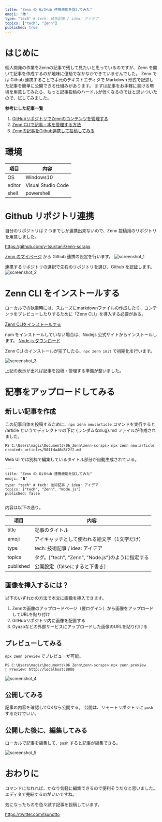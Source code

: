 ```yaml
---
title: "Zenn の GitHub 連携機能を試してみた"
emoji: "📚"
type: "tech" # tech: 技術記事 / idea: アイデア
topics: ["tech", "Zenn"]
published: true
---
```

# はじめに

個人開発の作業をZennの記事で残して見たいと思っているのですが、Zenn を開いて記事を作成するのが地味に億劫でなかなかできていませんでした。
Zenn では Github 連携することで手元のテキストエディタで Markdown 形式で記述した記事を簡単に公開できる仕組みがあります。
まずは記事をお手軽に書ける環境を用意してみたら、もっと記事投稿のハードルが低くなるのではと思いついたので、試してみました。

**参考にした記事一覧**
1. [GitHubリポジトリでZennのコンテンツを管理する](https://zenn.dev/zenn/articles/connect-to-github)
2. [Zenn CLIで記事・本を管理する方法](https://zenn.dev/zenn/articles/zenn-cli-guide)
3. [Zennの記事をGithub連携して投稿してみる](https://zenn.dev/y16ra/articles/4eaf96e534d5ad)

# 環境

| 項目 | 内容 |
| ---- | ---- |
| OS | Windows10 |
| editor | Visual Studio Code |
| shell | powershell |

# Github リポジトリ連携

自分のリポジトリは 2 つまでしか連携出来ないので、Zenn 投稿用のリポジトリを用意しました。

https://github.com/y-tsuritani/zenn-scraps

[Zenn のマイページ](https://zenn.dev/dashboard/deploys) から Github 連携の設定を行います。
![screenshot_1](https://storage.googleapis.com/zenn-user-upload/2e3e99872d24-20230204.png)

連携するリポジトリの選択で先程のリポジトリを選び、Github を認証します。
![screenshot_2](https://storage.googleapis.com/zenn-user-upload/1d1fe7b605df-20230204.png)

# Zenn CLI をインストールする

ローカルでの執筆時には、スムーズにmarkdownファイルの作成したり、コンテンツをプレビューしたりするために「Zenn CLI」を導入する必要がある。

[Zenn CLIをインストールする](https://zenn.dev/zenn/articles/install-zenn-cli)

npm をインストールしていない場合は、Nodejs 公式サイトからインストールします。
[Node.js ダウンロード](https://nodejs.org/ja/download/)

Zenn CLI のインストールが完了したら、`npx zenn init` で初期化を行います。

![screenshot_3](https://storage.googleapis.com/zenn-user-upload/aa2420bb14b8-20230204.png)

上記の表示が出れば記事を投稿・管理する準備が整いました。

# 記事をアップロードしてみる

## 新しい記事を作成

この記事自体を投稿するために、`npx zenn new:article` コマンドを実行すると /article というでディレクトリの下に {ランダムなslug}.md ファイルが作成されました。
```shell
PS C:\Users\magic\Documents\06_Zenn\zenn-scraps> npx zenn new:article
created: articles/501fda46d8f2f2.md
```

Web UI では別枠で編集しているタイトル部分が自動生成されている。
```
---
title: "Zenn の GitHub 連携機能を試してみた"
emoji: "🐈"
type: "tech" # tech: 技術記事 / idea: アイデア
topics: ["tech", "Zenn", "Node.js"]
published: false
---
```

内容は以下の通り。

| 項目 | 内容 |
| ---- | ---- |
| title | 記事のタイトル |
| emoji | アイキャッチとして使われる絵文字（1文字だけ）|
| type | tech: 技術記事 / idea: アイデア |
| topics | タグ。["tech", "Zenn", "Node.js"]のように指定する |
| published | 公開設定（falseにすると下書き） |

## 画像を挿入するには？

以下のいずれかの方法で本文に画像を挿入できます。

1. Zennの画像のアップロードページ（要ログイン）から画像をアップロードしてURLを貼り付け
2. GitHubリポジトリ内に画像を配置する
3. Gyazoなどの外部サービスにアップロードした画像のURLを貼り付ける

## プレビューしてみる

`npx zenn preview` でプレビューが可能。
```
PS C:\Users\magic\Documents\06_Zenn\zenn-scraps> npx zenn preview
👀 Preview: http://localhost:8000
```
![screenshot_4](https://storage.googleapis.com/zenn-user-upload/c69b8684dbb1-20230204.png)

## 公開してみる

記事の内容を確認してOKなら公開する。
公開は、リモートリポジトリに `push` するだけでいい。

## 公開した後に、編集してみる

ローカルで記事を編集して、`push` すると記事が編集できる。

![screenshot_5](https://storage.googleapis.com/zenn-user-upload/3f77a5b0c4b5-20230204.png)

# おわりに

コマンドになれれば、かなり気軽に編集できるので便利そうだなと思いました。
エディタで完結するのがいいですね。

気になったものを色々試す記事を投稿しています。

https://twitter.com/tsunotto